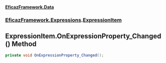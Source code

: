 #### [EficazFramework.Data](EficazFrameworkData.md 'EficazFramework Data')
### [EficazFramework.Expressions](EficazFrameworkData.md#EficazFramework.Expressions 'EficazFramework.Expressions').[ExpressionItem](EficazFramework.Expressions/ExpressionItem.md 'EficazFramework.Expressions.ExpressionItem')

## ExpressionItem.OnExpressionProperty_Changed() Method

```csharp
private void OnExpressionProperty_Changed();
```